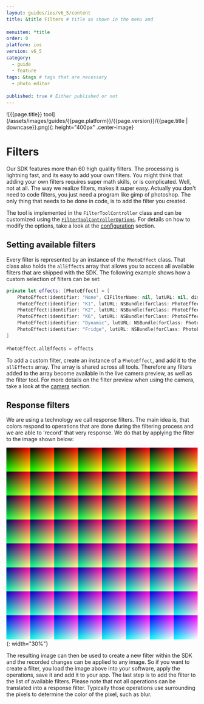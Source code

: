 ```yaml
---
layout: guides/ios/v6_5/content
title: &title Filters # title as shown in the menu and 

menuitem: *title
order: 0
platform: ios
version: v6_5
category: 
  - guide
  - feature
tags: &tags # tags that are necessary
  - photo editor 

published: true # Either published or not 
---
```


![{{page.title}} tool](/assets/images/guides/{{page.platform}}/{{page.version}}/{{page.title | downcase}}.png){: height="400px" .center-image}

# Filters
Our SDK features more than 60 high quality filters. The processing is lightning fast, and its easy to add your own filters.
You might think that adding your own filters requires super math skills, or is complicated.
Well, not at all. The way we realize filters, makes it super easy. Actually you don't need to code filters,
you just need a program like gimp of photoshop. The only thing that needs to be done in code, is to add the filter you created.

The tool is implemented in the `FilterToolController` class and can be customized using the [`FilterToolControllerOptions`](https://static.photoeditorsdk.com/docs/ios/Classes/FilterToolControllerOptions.html). For details on how to modify the options, take a look at the [configuration](/guides/ios/v6_5/introduction/configuration) section. 

## Setting available filters

Every filter is represented by an instance of the `PhotoEffect` class. That class also holds the `allEffects` array that allows you to access all available filters that are shipped with the SDK.
The following example shows how a custom selection of filters can be set:

```swift
private let effects: [PhotoEffect] = [
    PhotoEffect(identifier: "None", CIFilterName: nil, lutURL: nil, displayName: "None", options: nil),
    PhotoEffect(identifier: "K1", lutURL: NSBundle(forClass: PhotoEffect.self).URLForResource("K1", withExtension: "png"), displayName: "K1"),
    PhotoEffect(identifier: "K2", lutURL: NSBundle(forClass: PhotoEffect.self).URLForResource("K2", withExtension: "png"), displayName: "K2"),
    PhotoEffect(identifier: "K6", lutURL: NSBundle(forClass: PhotoEffect.self).URLForResource("K6", withExtension: "png"), displayName: "K6"),
    PhotoEffect(identifier: "Dynamic", lutURL: NSBundle(forClass: PhotoEffect.self).URLForResource("Dynamic", withExtension: "png"), displayName: "Dynamic"),
    PhotoEffect(identifier: "Fridge", lutURL: NSBundle(forClass: PhotoEffect.self).URLForResource("Fridge", withExtension: "png"), displayName: "Fridge")
]

PhotoEffect.allEffects = effects
```

To add a custom filter, create an instance of a `PhotoEffect`, and add it to the `allEffects` array. The array is shared across all tools. Therefore any filters added to the array become available in the live camera preview, as well as the filter tool. For more details on the filter preview when using the camera, take a look at the [camera](/guides/ios/v6_5/features/camera) section.

## Response filters
We are using a technology we call response filters.
The main idea is, that colors respond to operations that are done during the filtering process and we are able to 'record' that
very response. We do that by applying the filter to the image shown below:

![Identity LUT](/assets/images/shared/identity.png){: width="30%"}

The resulting image can then be used to create a new filter within the SDK and the recorded changes can be applied to any image.
So if you want to create a filter, you load the image above into your software, apply the operations, save it and add it to your app. The last step is to add the filter to
the list of available filters. Please note that not all operations can be translated into a response filter.
Typically those operations use surrounding the pixels to determine the color of the pixel, such as blur.
